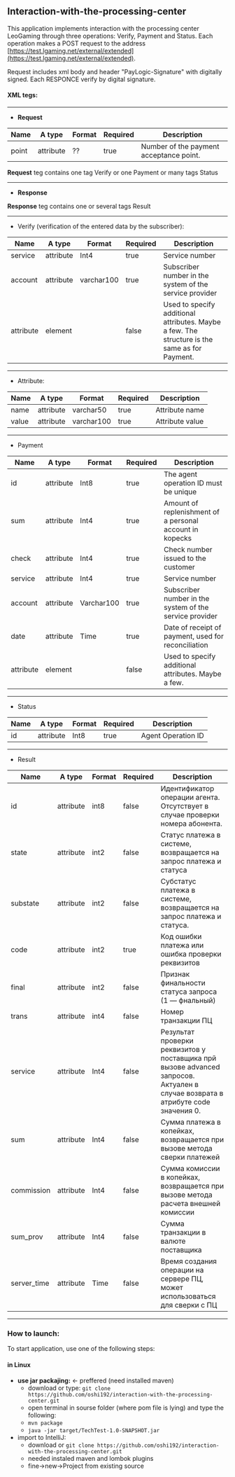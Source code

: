 ## Interaction-with-the-processing-center
This application implements interaction with the processing center LeoGaming through three operations: Verify, Payment and Status.
Each operation makes a POST request to the address [https://test.lgaming.net/external/extended](https://test.lgaming.net/external/extended). 

Request includes xml body and header "PayLogic-Signature" with digitally signed.
Each RESPONCE verify by digital signature.

#### XML tegs:

----------------------------------------------------------
 - **Request**
 
 Name | A type | Format | Required | Description
--- | --- | --- | --- | ---
point | attribute | ?? | true | Number of the payment acceptance point.
 
 **Request** teg contains one tag Verify or one Payment or many tags Status
 
 ----------------------------------------------------------
 - **Response**
 
 **Response** teg contains one or several tags Result
 
---------------------------------------------------------------------------- 
 - Verify (verification of the entered data by the subscriber):

Name | A type | Format | Required | Description
--- | --- | --- | --- | ---
service | attribute | Int4 | true |Service number
account |attribute |varchar100 |true  |Subscriber number in the system of the service provider
attribute  |element  | |false |Used to specify additional attributes. Maybe a few. The structure is the same as for Payment.

-----------------------------------------------
 - Attribute:
 
Name | A type | Format | Required | Description
--- | --- | --- | --- | ---
name | attribute | varchar50 | true | Attribute name
value | attribute | varchar100 | true | Attribute value

---------------------------------------
 - Payment
 
Name | A type | Format | Required | Description
--- | --- | --- | --- | ---
id | attribute | Int8 | true | The agent operation ID must be unique
sum | attribute | Int4 | true | Amount of replenishment of a personal account in kopecks
check | attribute | Int4 | true | Check number issued to the customer
service | attribute | Int4 | true | Service number
account | attribute | Varchar100 | true | Subscriber number in the system of the service provider
date | attribute | Time | true | Date of receipt of payment, used for reconciliation
attribute | element |  | false | Used to specify additional attributes. Maybe a few.

--------------------------------------
 - Status
 
 Name | A type | Format | Required | Description
--- | --- | --- | --- | ---
id | attribute | Int8 | true | Agent Operation ID

--------------------------------------
 - Result
 
 Name | A type | Format | Required | Description
--- | --- | --- | --- | ---
 id  | attribute  | int8  | false  | Идентификатор операции агента. Отсутствует в случае проверки номера абонента. 
state  | attribute |  int2  | false  | Статус платежа в системе, возвращается на запрос платежа и статуса 
substate  | attribute  | int2  | false  | Субстатус платежа в системе, возвращается на запрос платежа и статуса. 
code  | attribute  | int2  | true  | Код ошибки платежа или ошибка проверки реквизитов 
final  | attribute  | int2  | false  | Признак финальности статуса запроса (1 — фнальный) 
trans  | attribute  | int4  | false  | Номер транзакции ПЦ 
service  | attribute  | Int4  | false  | Результат проверки реквизитов у поставщика прй вызове advanced запросов. Актуален в случае возврата в атрибуте code значения 0. 
sum  | attribute  | Int4  | false  | Сумма платежа в копейках, возвращается при вызове метода сверки платежей 
commission  | attribute  | Int4  | false  | Сумма комиссии в копейках, возвращается при вызове метода расчета внешней комиссии 
sum_prov  | attribute  | Int4  | false  | Сумма транзакции в валюте поставщика 
server_time  | attribute  | Time  | false  | Время создания операции на сервере ПЦ, может использоваться для сверки с ПЦ 

--------------------------------------


### How to launch:
To start application, use one of the following steps:
#### in Linux
 - **use jar packajing:** <- preffered (need installed maven) 
    - download or type: ```git clone https://github.com/oshi192/interaction-with-the-processing-center.git```
    - open terminal in sourse folder (where pom file is lying) and type the following:
    - ```mvn package```
    - ```java -jar target/TechTest-1.0-SNAPSHOT.jar ``` 
 - import to IntelliJ: 
    - download or ```git clone https://github.com/oshi192/interaction-with-the-processing-center.git```
    - needed instaled maven and lombok plugins 
    - fine->new->Project from existing source 

